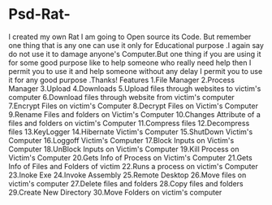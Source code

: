 # Psd-Rat-
I created my own Rat I am  going to Open source its Code. But remember one thing that is any one can use it only for Educational purpose .I again say  do not use it to damage anyone's Computer.But one thing if you are using it for some good purpose like to help someone who really need  help then I permit you to use it and help someone without any delay I permit you to use it for any good purpose .Thanks!
Features
1.File Manager
2.Process Manager
3.Upload 
4.Downloads 
5.Upload files through websites to victim's computer
6.Download files through website from victim's computer
7.Encrypt Files on victim's Computer 
8.Decrypt Files on Victim's Computer 
9.Rename Files and folders on Victim's Computer
10.Changes Attribute of a files and folders on victim's Computer 
11.Compress files 
12.Decompress files
13.KeyLogger
14.Hibernate Victim's Computer 
15.ShutDown Victim's Computer
16.Loggoff Victim's Computer 
17.Block Inputs on Victim's Computer 
18.UnBlock Inputs on Victim's Computer
19.Kill Process on Victim's Computer 
20.Gets Info of Process on Victim's Computer 
21.Gets Info of Files and Folders of victim
22.Runs a process on  victim's Computer 
23.Inoke Exe 
24.Invoke Assembly 
25.Remote Desktop
26.Move files on victim's computer 
27.Delete files and folders 
28.Copy files and folders 
29.Create New Directory 
30.Move Folders on victim's computer 

